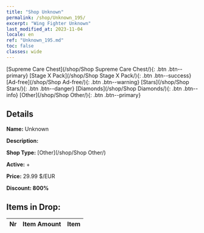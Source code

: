 ```yaml
---
title: "Shop Unknown"
permalink: /shop/Unknown_195/
excerpt: "Wing Fighter Unknown"
last_modified_at: 2023-11-04
locale: en
ref: "Unknown_195.md"
toc: false
classes: wide
---
```



  [Supreme Care Chest](/shop/Shop Supreme Care Chest/){: .btn .btn--primary}   [Stage X Pack](/shop/Shop Stage X Pack/){: .btn .btn--success}   [Ad-free](/shop/Shop Ad-free/){: .btn .btn--warning}   [Stars](/shop/Shop Stars/){: .btn .btn--danger}   [Diamonds](/shop/Shop Diamonds/){: .btn .btn--info}   [Other](/shop/Shop Other/){: .btn .btn--primary} 

## Details

 **Name:** Unknown 

 **Description:** 

 **Shop Type:** [Other](/shop/Shop Other/)

 **Active:** + 

 **Price:** 29.99 $/EUR 

 **Discount: 800%** 



## Items in Drop:

  |  Nr | Item Amount  |       Item       |
  |:----|:------------:|:-----------------|


